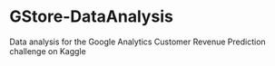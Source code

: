 # GStore-DataAnalysis
Data analysis for the Google Analytics Customer Revenue Prediction challenge on Kaggle
